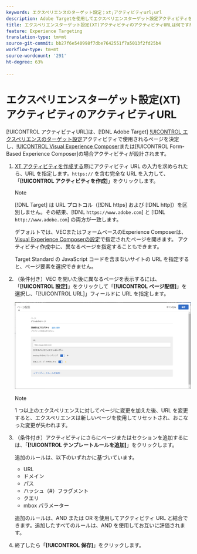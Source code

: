 ```yaml
---
keywords: エクスペリエンスのターゲット設定；xt;アクティビティurl;url
description: Adobe Targetを使用してエクスペリエンスターゲット設定アクティビティをデザインした場合に、テストで使用され、開くページを決定するアクティビティURLを指定する方法について説明します。
title: エクスペリエンスターゲット設定(XT)アクティビティのアクティビティURLは何ですか。
feature: Experience Targeting
translation-type: tm+mt
source-git-commit: bb27f6e540998f7dbe7642551f7a5013f2fd25b4
workflow-type: tm+mt
source-wordcount: '291'
ht-degree: 63%

---
```



# エクスペリエンスターゲット設定(XT)アクティビティのアクティビティURL

[!UICONTROL アクティビティURL]は、[!DNL Adobe Target] [!UICONTROL エクスペリエンスのターゲット設定](XT)アクティビティで使用されるページを決定し、[!UICONTROL Visual Experience Composer](VEC)または[!UICONTROL Form-Based Experience Composer]の場合アクティビティが設計されます。

1. [XT アクティビティを作成する](/help/c-activities/t-experience-target/t-xt-create/xt-create.md)際にアクティビティ URL の入力を求められたら、URL を指定します。`https://` を含む完全な URL を入力して、「**[!UICONTROL アクティビティを作成]**」をクリックします。

   >[!NOTE]
   >
   >[!DNL Target] は URL プロトコル（[!DNL https] および [!DNL http]）を区別しません。その結果、[!DNL `https://www.adobe.com`] と [!DNL `http://www.adobe.com`] の両方が一致します。
   >
   >デフォルトでは、VECまたはフォームベースのExperience Composerは、[Visual Experience Composerの設定](/help/administrating-target/visual-experience-composer-set-up.md)で指定されたページを開きます。 アクティビティ作成中に、異なるページを指定することもできます。
   >
   >Target Standard の JavaScript コードを含まないサイトの URL を指定すると、ページ要素を選択できません。

1. （条件付き）VEC を開いた後に異なるページを表示するには、「**[!UICONTROL 設定]**」をクリックして「**[!UICONTROL ページ配信]**」を選択し、「[!UICONTROL URL]」フィールドに URL を指定します。

   ![ページ配信ダイアログボックス](/help/c-activities/t-experience-target/t-xt-create/assets/url-config-new.png)

   >[!NOTE]
   >
   >1 つ以上のエクスペリエンスに対してページに変更を加えた後、URL を変更すると、エクスペリエンスは新しいページを使用してリセットされ、おこなった変更が失われます。

1. （条件付き）アクティビティにさらにページまたはセクションを追加するには、「**[!UICONTROL テンプレートルールを追加]**」をクリックします。

   追加のルールは、以下のいずれかに基づいています。

   * URL
   * ドメイン
   * パス
   * ハッシュ（#）フラグメント
   * クエリ
   * mbox パラメーター

   追加のルールは、AND または OR を使用してアクティビティ URL と結合できます。追加したすべてのルールは、AND を使用してお互いに評価されます。

1. 終了したら「**[!UICONTROL 保存]**」をクリックします。